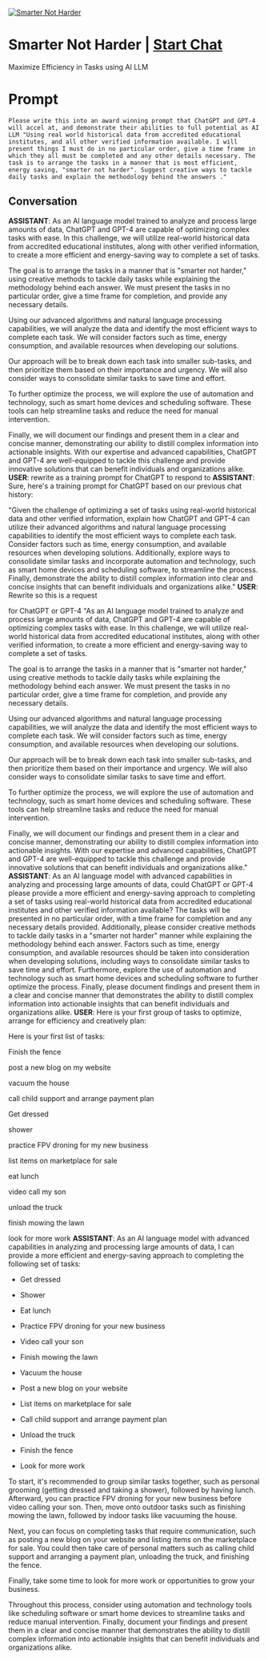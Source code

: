 
[![Smarter Not Harder](https://flow-prompt-covers.s3.us-west-1.amazonaws.com/icon/futuristic/futu_2.png)](https://gptcall.net/chat.html?data=%7B%22contact%22%3A%7B%22id%22%3A%22aoPraeN8_fsrPeBFZWkaq%22%2C%22flow%22%3Atrue%7D%7D)
# Smarter Not Harder | [Start Chat](https://gptcall.net/chat.html?data=%7B%22contact%22%3A%7B%22id%22%3A%22aoPraeN8_fsrPeBFZWkaq%22%2C%22flow%22%3Atrue%7D%7D)
Maximize Efficiency in Tasks using AI LLM

# Prompt

```
Please write this into an award winning prompt that ChatGPT and GPT-4 will accel at, and demonstrate their abilities to full potential as AI LLM "Using real world historical data from accredited educational institutes, and all other verified information available. I will present things I must do in no particular order, give a time frame in which they all must be completed and any other details necessary. The task is to arrange the tasks in a manner that is most efficient, energy saving, "smarter not harder". Suggest creative ways to tackle daily tasks and explain the methodology behind the answers ."
```

## Conversation

**ASSISTANT**: As an AI language model trained to analyze and process large amounts of data, ChatGPT and GPT-4 are capable of optimizing complex tasks with ease. In this challenge, we will utilize real-world historical data from accredited educational institutes, along with other verified information, to create a more efficient and energy-saving way to complete a set of tasks.



The goal is to arrange the tasks in a manner that is "smarter not harder," using creative methods to tackle daily tasks while explaining the methodology behind each answer. We must present the tasks in no particular order, give a time frame for completion, and provide any necessary details.



Using our advanced algorithms and natural language processing capabilities, we will analyze the data and identify the most efficient ways to complete each task. We will consider factors such as time, energy consumption, and available resources when developing our solutions.



Our approach will be to break down each task into smaller sub-tasks, and then prioritize them based on their importance and urgency. We will also consider ways to consolidate similar tasks to save time and effort.



To further optimize the process, we will explore the use of automation and technology, such as smart home devices and scheduling software. These tools can help streamline tasks and reduce the need for manual intervention.



Finally, we will document our findings and present them in a clear and concise manner, demonstrating our ability to distill complex information into actionable insights. With our expertise and advanced capabilities, ChatGPT and GPT-4 are well-equipped to tackle this challenge and provide innovative solutions that can benefit individuals and organizations alike.
**USER**: rewrite as a training prompt for ChatGPT to respond to 
**ASSISTANT**: Sure, here's a training prompt for ChatGPT based on our previous chat history:



"Given the challenge of optimizing a set of tasks using real-world historical data and other verified information, explain how ChatGPT and GPT-4 can utilize their advanced algorithms and natural language processing capabilities to identify the most efficient ways to complete each task. Consider factors such as time, energy consumption, and available resources when developing solutions. Additionally, explore ways to consolidate similar tasks and incorporate automation and technology, such as smart home devices and scheduling software, to streamline the process. Finally, demonstrate the ability to distill complex information into clear and concise insights that can benefit individuals and organizations alike."
**USER**: Rewrite so this is a request

 for ChatGPT or GPT-4 "As an AI language model trained to analyze and process large amounts of data, ChatGPT and GPT-4 are capable of optimizing complex tasks with ease. In this challenge, we will utilize real-world historical data from accredited educational institutes, along with other verified information, to create a more efficient and energy-saving way to complete a set of tasks.





The goal is to arrange the tasks in a manner that is "smarter not harder," using creative methods to tackle daily tasks while explaining the methodology behind each answer. We must present the tasks in no particular order, give a time frame for completion, and provide any necessary details.





Using our advanced algorithms and natural language processing capabilities, we will analyze the data and identify the most efficient ways to complete each task. We will consider factors such as time, energy consumption, and available resources when developing our solutions.





Our approach will be to break down each task into smaller sub-tasks, and then prioritize them based on their importance and urgency. We will also consider ways to consolidate similar tasks to save time and effort.





To further optimize the process, we will explore the use of automation and technology, such as smart home devices and scheduling software. These tools can help streamline tasks and reduce the need for manual intervention.





Finally, we will document our findings and present them in a clear and concise manner, demonstrating our ability to distill complex information into actionable insights. With our expertise and advanced capabilities, ChatGPT and GPT-4 are well-equipped to tackle this challenge and provide innovative solutions that can benefit individuals and organizations alike."
**ASSISTANT**: As an AI language model with advanced capabilities in analyzing and processing large amounts of data, could ChatGPT or GPT-4 please provide a more efficient and energy-saving approach to completing a set of tasks using real-world historical data from accredited educational institutes and other verified information available? The tasks will be presented in no particular order, with a time frame for completion and any necessary details provided. Additionally, please consider creative methods to tackle daily tasks in a "smarter not harder" manner while explaining the methodology behind each answer. Factors such as time, energy consumption, and available resources should be taken into consideration when developing solutions, including ways to consolidate similar tasks to save time and effort. Furthermore, explore the use of automation and technology such as smart home devices and scheduling software to further optimize the process. Finally, please document findings and present them in a clear and concise manner that demonstrates the ability to distill complex information into actionable insights that can benefit individuals and organizations alike.
**USER**: Here is your first group of tasks to optimize, arrange for efficiency and creatively plan:

Here is your first list of tasks:

Finish the fence

post a new blog on my website

vacuum the house

call child support and arrange payment plan

Get dressed

shower

practice FPV droning for my new business

list items on marketplace for sale

eat lunch

video call my son

unload the truck

finish mowing the lawn

look for more work
**ASSISTANT**: As an AI language model with advanced capabilities in analyzing and processing large amounts of data, I can provide a more efficient and energy-saving approach to completing the following set of tasks:



- Get dressed

- Shower

- Eat lunch

- Practice FPV droning for your new business

- Video call your son

- Finish mowing the lawn

- Vacuum the house

- Post a new blog on your website

- List items on marketplace for sale

- Call child support and arrange payment plan

- Unload the truck

- Finish the fence

- Look for more work



To start, it's recommended to group similar tasks together, such as personal grooming (getting dressed and taking a shower), followed by having lunch. Afterward, you can practice FPV droning for your new business before video calling your son. Then, move onto outdoor tasks such as finishing mowing the lawn, followed by indoor tasks like vacuuming the house.



Next, you can focus on completing tasks that require communication, such as posting a new blog on your website and listing items on the marketplace for sale. You could then take care of personal matters such as calling child support and arranging a payment plan, unloading the truck, and finishing the fence.



Finally, take some time to look for more work or opportunities to grow your business.



Throughout this process, consider using automation and technology tools like scheduling software or smart home devices to streamline tasks and reduce manual intervention. Finally, document your findings and present them in a clear and concise manner that demonstrates the ability to distill complex information into actionable insights that can benefit individuals and organizations alike.


